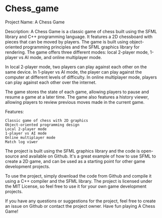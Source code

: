 # Chess_game

Project Name: A Chess Game

Description: A Chess Game is a classic game of chess built using the SFML library and C++ programming language. It features a 2D chessboard with pieces that can be moved by players.
The game is built using object-oriented programming principles and the SFML graphics library for rendering. The game offers three different modes: local 2-player mode, 1-player vs AI mode, and online multiplayer mode.

In local 2-player mode, two players can play against each other on the same device. In 1-player vs AI mode, the player can play against the computer at different levels of difficulty. In online multiplayer mode, players can play against each other over the internet.

The game stores the state of each game, allowing players to pause and resume a game at a later time. The game also features a history viewer, allowing players to review previous moves made in the current game.

Features:

    Classic game of chess with 2D graphics
    Object-oriented programming design
    Local 2-player mode
    1-player vs AI mode
    Online multiplayer mode
    Match log viwer
  
The project is built using the SFML graphics library and the code is open-source and available on Github. It's a great example of how to use SFML to create a 2D game, and can be used as a starting point for other game development projects.

To use the project, simply download the code from Github and compile it using a C++ compiler and the SFML library. The project is licensed under the MIT License, so feel free to use it for your own game development projects.

If you have any questions or suggestions for the project, feel free to create an issue on Github or contact the project owner. Have fun playing A Chess Game!
